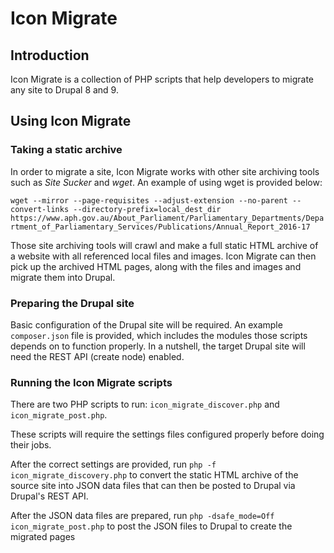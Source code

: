# Icon Migrate

## Introduction
Icon Migrate is a collection of PHP scripts that help developers to migrate any site to Drupal 8 and 9.

## Using Icon Migrate

### Taking a static archive

In order to migrate a site, Icon Migrate works with other site archiving tools such as *Site Sucker* and *wget*. An example of using wget is provided below:

```wget --mirror --page-requisites --adjust-extension --no-parent --convert-links --directory-prefix=local_dest_dir https://www.aph.gov.au/About_Parliament/Parliamentary_Departments/Department_of_Parliamentary_Services/Publications/Annual_Report_2016-17```

Those site archiving tools will crawl and make a full static HTML archive of a website with all referenced local files and images. Icon Migrate can then pick up the archived HTML pages, along with the files and images and migrate them into Drupal.

### Preparing the Drupal site

Basic configuration of the Drupal site will be required. An example ```composer.json``` file is provided, which includes the modules those scripts depends on to function properly. In a nutshell, the target Drupal site will need the REST API (create node) enabled.

### Running the Icon Migrate scripts

There are two PHP scripts to run: ```icon_migrate_discover.php``` and ```icon_migrate_post.php```.

These scripts will require the settings files configured properly before doing their jobs.

After the correct settings are provided, run ```php -f icon_migrate_discovery.php``` to convert the static HTML archive of the source site into JSON data files that can then be posted to Drupal via Drupal's REST API.

After the JSON data files are prepared, run ```php -dsafe_mode=Off icon_migrate_post.php``` to post the JSON files to Drupal to create the migrated pages  